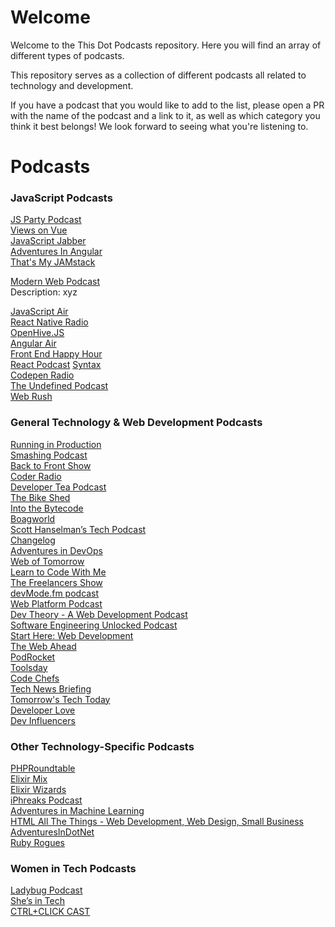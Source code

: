 # Welcome 

Welcome to the This Dot Podcasts repository. Here you will find an array of different types of podcasts.

This repository serves as a collection of different podcasts all related to technology and development.

If you have a podcast that you would like to add to the list, please open a PR with the name of the podcast and a link to it, as well as which category you think it best belongs! We look forward to seeing what you're listening to.

# Podcasts

<h3> JavaScript Podcasts </h3>

[JS Party Podcast](https://twitter.com/JSPartyFM)<br>
[Views on Vue](https://twitter.com/viewsonvue)<br>
[JavaScript Jabber](https://twitter.com/JSJabber)<br>
[Adventures In Angular](https://twitter.com/angularpodcast)<br>
[That's My JAMstack](https://thatsmyjamstack.com/)<br>

[Modern Web Podcast](https://twitter.com/moderndotweb)<br>
Description: xyz

[JavaScript Air](https://javascriptair.com/)<br>
[React Native Radio](https://reactnativeradio.com/)<br>
[OpenHive.JS](https://anchor.fm/openhivejs)<br>
[Angular Air](https://twitter.com/angularair?lang=en)<br>
[Front End Happy Hour](https://twitter.com/FrontEndHH)<br>
[React Podcast](https://twitter.com/ReactPodcast)
[Syntax](https://twitter.com/syntaxfm)<br>
[Codepen Radio](https://blog.codepen.io/radio/)<br>
[The Undefined Podcast](https://twitter.com/theundefinedio?lang=en)<br>
[Web Rush](https://twitter.com/web_rush)<br>

<h3> General Technology & Web Development Podcasts </h3>

[Running in Production](https://runninginproduction.com/podcast/)<br>
[Smashing Podcast](https://twitter.com/smashingmag)<br>
[Back to Front Show](https://twitter.com/backtofrontshow)<br>
[Coder Radio](https://twitter.com/CoderRadioShow)<br>
[Developer Tea Podcast](https://twitter.com/DeveloperTea) <br>
[The Bike Shed](https://twitter.com/_bikeshed)<br>
[Into the Bytecode](https://share.transistor.fm/s/0f9aa81e)<br>
[Boagworld](https://boagworld.com/)<br>
[Scott Hanselman’s Tech Podcast](https://twitter.com/hanselminutes?lang=en)<br>
[Changelog](https://twitter.com/changelog)<br>
[Adventures in DevOps](https://twitter.com/DevOpsPodcast)<br>
[Web of Tomorrow](https://twitter.com/weboftomorrowfm)<br>
[Learn to Code With Me](https://learntocodewith.me/)<br>
[The Freelancers Show](https://twitter.com/freelancershow)<br>
[devMode.fm podcast](https://twitter.com/devmodefm)<br>
[Web Platform Podcast](https://twitter.com/intent/user?screen_name=TheWebPlatform)<br>
[Dev Theory - A Web Development Podcast](https://www.audible.com/pd/Podcast/B08JJLK1NL)<br>
[Software Engineering Unlocked Podcast](https://twitter.com/se_unlocked)<br>
[Start Here: Web Development](https://podcasts.apple.com/us/podcast/start-here-web-development/id898026456)<br>
[The Web Ahead](https://twitter.com/thewebahead)<br>
[PodRocket](https://podrocket.logrocket.com/)<br>
[Toolsday](https://twitter.com/toolsday?lang=en)<br>
[Code Chefs](https://twitter.com/codechefsdev)<br>
[Tech News Briefing](https://www.wsj.com/podcasts/tech-news-briefing/youve-got-apple-questions-weve-got-answers/bc9a5d51-6d60-4167-91f7-ddc37a43bb61)<br>
[Tomorrow's Tech Today](https://podcasts.apple.com/gb/podcast/tomorrows-tech-today/id1562152429)<br>
[Developer Love](https://podcasts.apple.com/us/podcast/developer-love/id1524102185)<br>
[Dev Influencers](https://devchat.tv/show/dev-influencers/)<br>

<h3> Other Technology-Specific Podcasts </h3>

[PHPRoundtable](https://twitter.com/PHPRoundtable)<br>
[Elixir Mix](https://twitter.com/elixir_mix)<br>
[Elixir Wizards](https://smartlogic.io/podcast/elixir-wizards/)<br>
[iPhreaks Podcast](https://twitter.com/iphreaks)<br>
[Adventures in Machine Learning](https://twitter.com/podcast_ml)<br>
[HTML All The Things - Web Development, Web Design, Small Business](https://podcasts.apple.com/us/podcast/html-all-the-things-web-development-web-design-small/id1412209136)<br>
[AdventuresInDotNet](https://twitter.com/dotNET_Podcast)<br>
[Ruby Rogues](https://twitter.com/rubyrogues)<br>

<h3> Women in Tech Podcasts </h3>

[Ladybug Podcast](https://twitter.com/LadybugPodcast)<br>
[She’s in Tech](https://devchat.tv/podcasts/shes-in-tech/)<br>
[CTRL+CLICK CAST](https://twitter.com/ctrlclickcast)<br>
